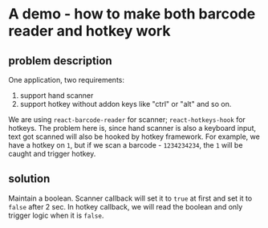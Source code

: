 # A demo - how to make both barcode reader and hotkey work
## problem description
One application, two requirements:
1. support hand scanner
2. support hotkey without addon keys like "ctrl" or "alt" and so on.

We are using `react-barcode-reader` for scanner; `react-hotkeys-hook` for hotkeys.
The problem here is, since hand scanner is also a keyboard input, text got scanned will also be hooked by hotkey framework. For example, we have a hotkey on `1`, but if we scan a barcode - `1234234234`, the `1` will be caught and trigger hotkey. 

## solution
Maintain a boolean. Scanner callback will set it to `true` at first and set it to `false` after 2 sec. In hotkey callback, we will read the boolean and only trigger logic when it is `false`.
